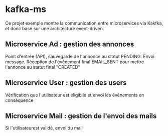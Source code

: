 # kafka-ms
Ce projet exemple montre la communication entre microservices via Kakfka, et donc basé sur une architecture event-driven.

## Microservice Ad : gestion des annonces
Point d'entrée (API), sauvegarde de l'annonce au statut PENDING. Envoi message.
Réception de l'événement final EMAIL_SENT pour mettre l'annonce au statut final "CREATED"


## Microservice User : gestion des users
Vérification que l'utilisateur est éligibile et envoi les événements en conséquence


## Microservice Mail : gestion de l'envoi des mails
Si l'utilisateurest validé, envoi du mail


